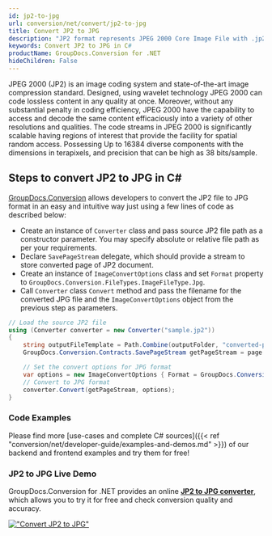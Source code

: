 ```yaml
---
id: jp2-to-jpg
url: conversion/net/convert/jp2-to-jpg
title: Convert JP2 to JPG
description: "JP2 format represents JPEG 2000 Core Image File with .jp2 extension. Learn how to convert JP2 to JPG file programmatically in C# language using GroupDocs.Conversion for .NET library."
keywords: Convert JP2 to JPG in C#
productName: GroupDocs.Conversion for .NET
hideChildren: False
---
```


JPEG 2000 (JP2) is an image coding system and state-of-the-art image compression standard. Designed, using wavelet technology JPEG 2000 can code lossless content in any quality at once. Moreover, without any substantial penalty in coding efficiency, JPEG 2000  have the capability to access and decode the same content efficaciously into a variety of other resolutions and qualities. The code streams in JPEG 2000 is significantly scalable having regions of interest that provide the facility for spatial random access. Possessing Up to 16384 diverse components with the dimensions in terapixels, and precision that can be high as 38 bits/sample.

## Steps to convert JP2 to JPG in C#

[GroupDocs.Conversion](https://products.groupdocs.com/conversion/net) allows developers to convert the JP2 file to JPG format in an easy and intuitive way just using a few lines of code as described below:

* Create an instance of `Converter` class and pass source JP2 file path as a constructor parameter. You may specify absolute or relative file path as per your requirements. 
* Declare `SavePageStream` delegate, which should provide a stream to store converted page of JP2 document.
* Create an instance of `ImageConvertOptions` class and set `Format` property to `GroupDocs.Conversion.FileTypes.ImageFileType.Jpg`.
* Call `Converter` class `Convert` method and pass the filename for the converted JPG file and the `ImageConvertOptions` object from the previous step as parameters.

```csharp
// Load the source JP2 file
using (Converter converter = new Converter("sample.jp2"))
{
    string outputFileTemplate = Path.Combine(outputFolder, "converted-page-{0}.jpg");
    GroupDocs.Conversion.Contracts.SavePageStream getPageStream = page => new FileStream(string.Format(outputFileTemplate, page), FileMode.Create);

    // Set the convert options for JPG format
    var options = new ImageConvertOptions { Format = GroupDocs.Conversion.FileTypes.ImageFileType.Jpg };   
    // Convert to JPG format
    converter.Convert(getPageStream, options);
}
```

### Code Examples

Please find more [use-cases and complete C# sources]({{< ref "conversion/net/developer-guide/examples-and-demos.md" >}}) of our backend and frontend examples and try them for free!

### JP2 to JPG Live Demo

GroupDocs.Conversion for .NET provides an online [**JP2 to JPG converter**](https://products.groupdocs.app/conversion/jp2-to-jpg), which allows you to try it for free and check conversion quality and accuracy.

[!["Convert JP2 to JPG"](conversion/net/images/convert-to-jpg/convert-jp2-to-jpg.png)](https://products.groupdocs.app/conversion/jp2-to-jpg)